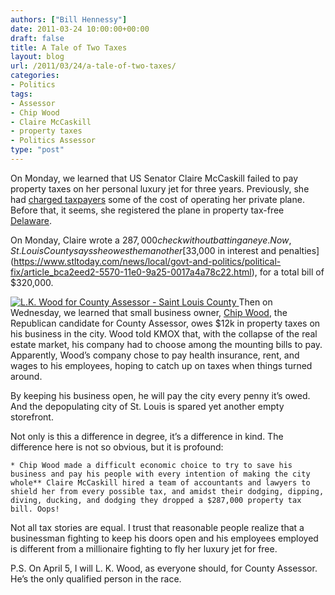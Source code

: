 ```yaml
---
authors: ["Bill Hennessy"]
date: 2011-03-24 10:00:00+00:00
draft: false
title: A Tale of Two Taxes
layout: blog
url: /2011/03/24/a-tale-of-two-taxes/
categories:
- Politics
tags:
- Assessor
- Chip Wood
- Claire McCaskill
- property taxes
- Politics Assessor
type: "post"
---
```


On Monday, we learned that US Senator Claire McCaskill failed to pay property taxes on her personal luxury jet for three years. Previously, she had [charged taxpayers](https://sayanythingblog.com/entry/sen-claire-mccaskill-d-ipwad-finally-pays-taxes-on-her-private-plane/) some of the cost of operating her private plane. Before that, it seems, she registered the plane in property tax-free [Delaware](https://gatewaypundit.rightnetwork.com/2011/03/good-grief-air-claire-registered-her-plane-in-delaware-to-avoid-paying-taxes-before-she-moved-it-to-missouri-where-she-didnt-pay-taxes/).

 

On Monday, Claire wrote a $287,000 check without batting an eye. Now, St. Louis County says she owes them another [$33,000 in interest and penalties](https://www.stltoday.com/news/local/govt-and-politics/political-fix/article_bca2eed2-5570-11e0-9a25-0017a4a78c22.html), for a total bill of $320,000.

 

[![L.K. Wood for County Assessor - Saint Louis County](https://hennessysview.com/wp-content/uploads/2011/03/L.K.-Wood-for-County-Assessor-Saint-Louis-County_thumb2.png)
](https://hennessysview.com/wp-content/uploads/2011/03/L.K.-Wood-for-County-Assessor-Saint-Louis-County2.png)Then on Wednesday, we learned that small business owner, [Chip Wood](https://www.chipwoodforassessor.com/index1.html), the Republican candidate for County Assessor, owes $12k in property taxes on his business in the city. Wood told KMOX that, with the collapse of the real estate market, his company had to choose among the mounting bills to pay. Apparently, Wood’s company chose to pay health insurance, rent, and wages to his employees, hoping to catch up on taxes when things turned around. 

 

By keeping his business open, he will pay the city every penny it’s owed. And the depopulating city of St. Louis is spared yet another empty storefront. 

 

Not only is this a difference in degree, it’s a difference in kind. The difference here is not so obvious, but it is profound: 

 

    * Chip Wood made a difficult economic choice to try to save his business and pay his people with every intention of making the city whole** Claire McCaskill hired a team of accountants and lawyers to shield her from every possible tax, and amidst their dodging, dipping, diving, ducking, and dodging they dropped a $287,000 property tax bill. Oops!  

Not all tax stories are equal. I trust that reasonable people realize that a businessman fighting to keep his doors open and his employees employed is different from a millionaire fighting to fly her luxury jet for free. 

 

P.S. On April 5, I will L. K. Wood, as everyone should, for County Assessor. He’s the only qualified person in the race. 
